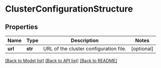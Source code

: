# ClusterConfigurationStructure


## Properties
Name | Type | Description | Notes
------------ | ------------- | ------------- | -------------
**url** | **str** | URL of the cluster configuration file. | [optional] 

[[Back to Model list]](../README.md#documentation-for-models) [[Back to API list]](../README.md#documentation-for-api-endpoints) [[Back to README]](../README.md)


